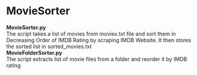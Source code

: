 # MovieSorter
<b>MovieSorter.py</b><br>
The script takes a list of movies from movies.txt file and sort them in Decreasing Order of IMDB Rating by scraping IMDB Website.
It then stores the sorted list in sorted_movies.txt<br>
<b>MovieFolderSorter.py</b><br>
The script extracts list of movie files from a folder and reorder it by IMDB rating 

